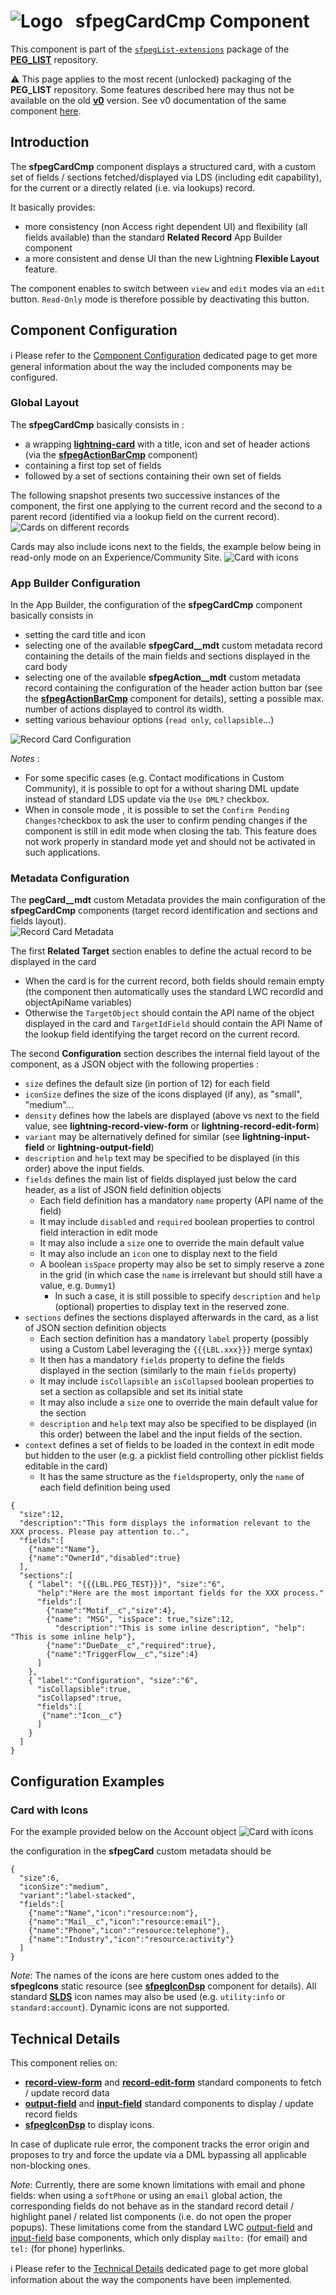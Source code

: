 # ![Logo](/media/Logo.png) &nbsp; **sfpegCardCmp** Component

This component is part of the [`sfpegList-extensions`](/help/sfpegListPkgExtensions.md) package
of the **[PEG_LIST](/README.md)** repository.

⚠️ This page applies to the most recent (unlocked) packaging of the **PEG_LIST** repository.
Some features described here may thus not be available on the old **[v0](https://github.com/pegros/PEG_LIST/tree/v0)** version.
See v0 documentation of the same component [here](/blob/v0/help/sfpegCardCmp.md).


## Introduction

The **sfpegCardCmp** component displays a structured card, with a custom
set of fields / sections fetched/displayed via LDS (including edit capability),
for the current or a directly related (i.e. via lookups) record.

It basically provides:
* more consistency (non Access right dependent UI) and flexibility
(all fields available) than the standard **Related Record** App Builder component 
* a more consistent and dense UI than the new Lightning **Flexible Layout** feature. 

The component enables to switch between `view` and `edit` modes via an `edit`
button. `Read-Only` mode is therefore possible by deactivating this button.


## Component Configuration

ℹ️ Please refer to the [Component Configuration](/help/configuration.md) dedicated page to 
get more general information about the way the included components may be configured. 

### Global Layout

The **sfpegCardCmp** basically consists in :
* a wrapping **[lightning-card](https://developer.salesforce.com/docs/component-library/bundle/lightning-card/documentation)** 
with a title, icon and set of header actions (via the **[sfpegActionBarCmp](/help/sfpegActionBarCmp.md)** component)
* containing a first top set of fields
* followed by a set of sections containing their own set of fields

The following snapshot presents two successive instances of the component, the first one
applying to the current record and the second to a parent record (identified via a lookup
field on the current record).
![Cards on different records](/media/sfpegCard.png) 

Cards may also include icons next to the fields, the example below being in read-only mode on 
an Experience/Community Site.
![Card with icons](/media/sfpegCardIcons.png) 


### App Builder Configuration

In the App Builder, the configuration of the **sfpegCardCmp** component basically
consists in 
* setting the card title and icon
* selecting one of the available **sfpegCard__mdt** custom metadata record containing the details
of the main fields and sections displayed in the card body
* selecting one of the available **sfpegAction__mdt** custom metadata record containing the 
configuration of the header action button bar (see the **[sfpegActionBarCmp](/help/sfpegActionBarCmp.md)** component for details), setting a possible max. number of actions displayed to control its width.
* setting various behaviour options (`read only`, `collapsible`...)

![Record Card Configuration](/media/sfpegCardConfiguration.png)

_Notes_ :
* For some specific cases (e.g. Contact modifications in Custom Community), it is possible to opt
for a without sharing DML update instead of standard LDS update via the `Use DML?` checkbox.
* When in console mode , it is possible to set the `Confirm Pending Changes?`checkbox to ask the user
to confirm pending changes if the component is still in edit mode when closing the tab. This feature
does not work properly in standard mode yet and should not be activated in such applications.


### Metadata Configuration

The **pegCard__mdt** custom Metadata provides the main configuration of the **sfpegCardCmp** components
(target record identification and sections and fields layout).<br/>
![Record Card Metadata](/media/sfpegCardMeta.png)

The first **Related Target** section enables to define the actual record to be displayed in the card
* When the card is for the current record, both fields should remain empty
(the component then automatically uses the standard LWC recordId and objectApiName variables)
* Otherwise the `TargetObject` should contain the API name of the object displayed in the card
and `TargetIdField` should contain the API Name of the lookup field identifying the target record
on the current record. 

The second **Configuration** section describes the internal field layout of the component,
as a JSON object with the following properties :
* `size` defines the default size (in portion of 12) for each field
* `iconSize` defines the size of the icons displayed (if any), as "small", "medium"...
* `density` defines how the labels are displayed (above vs next to the field value, see **lightning-record-view-form** or **lightning-record-edit-form**)
* `variant` may be alternatively defined for similar  (see **lightning-input-field** or **lightning-output-field**)
* `description` and `help` text may be specified to be displayed (in this order) above the input fields.
* `fields` defines the main list of fields displayed just below the card header, as a list
of JSON field definition objects
  * Each field definition has a mandatory `name` property (API name of the field)
  * It may include `disabled` and `required` boolean properties to control field interaction
  in edit mode
  * It may also include a `size` one to override the main default value
  * It may also include an `icon` one to display next to the field
  * A boolean `isSpace` property may also be set to simply reserve a zone in the grid (in which case
  the `name` is irrelevant but should still have a value, e.g. `Dummy1`)
    * In such a case, it is still possible to specify `description` and `help` (optional) properties
    to display text in the reserved zone.
* `sections` defines the sections displayed afterwards in the card, as a list of JSON section
definition objects
  * Each section definition has a mandatory `label` property (possibly using a Custom Label
  leveraging the `{{{LBL.xxx}}}` merge syntax)
  * It then has a mandatory `fields` property to define the fields displayed in the section
  (similarly to the main `fields` property)
  * It may include `isCollapsible` an `isCollapsed` boolean properties to set a section
  as collapsible and set its initial state
  * It may also include a `size` one to override the main default value for the section
  * `description` and `help` text may also be specified to be displayed (in this order)
  between the label and the input fields of the section.
* `context` defines a set of fields to be loaded in the context in edit mode but hidden to the
user (e.g. a picklist field controlling other picklist fields editable in the card)
  * It has the same structure as the `fields`property, only the `name` of each field definition
  being used

```
{
  "size":12,
  "description":"This form displays the information relevant to the XXX process. Please pay attention to..",
  "fields":[
    {"name":"Name"},
    {"name":"OwnerId","disabled":true}
  ],
  "sections":[
    { "label": "{{{LBL.PEG_TEST}}}", "size":"6",
      "help":"Here are the most important fields for the XXX process."
      "fields":[
        {"name":"Motif__c","size":4},
        {"name": "MSG", "isSpace": true,"size":12,
          "description":"This is some inline description", "help": "This is some inline help"},
        {"name":"DueDate__c","required":true},
        {"name":"TriggerFlow__c","size":4}
      ]
    },
    { "label":"Configuration", "size":"6",
      "isCollapsible":true,
      "isCollapsed":true,
      "fields":[
       {"name":"Icon__c"}
      ]
    }
  ]
}
```

## Configuration Examples

### Card with Icons

For the example provided below on the Account object
![Card with icons](/media/sfpegCardIcons.png) 

the configuration in the **sfpegCard** custom metadata should be 
```
{
  "size":6,
  "iconSize":"medium",
  "variant":"label-stacked",
  "fields":[
    {"name":"Name","icon":"resource:nom"},
    {"name":"Mail__c","icon":"resource:email"},
    {"name":"Phone","icon":"resource:telephone"},
    {"name":"Industry","icon":"resource:activity"}
  ]
} 
```

_Note_: The names of the icons are here custom ones added to the **sfpegIcons** static resource
(see **[sfpegIconDsp](/help/sfpegIconDsp.md)** component for details).
All standard **[SLDS](https://www.lightningdesignsystem.com/icons/)** icon names may also be used
(e.g. `utility:info` or `standard:account`). Dynamic icons are not supported.


## Technical Details

This component relies on:
* **[record-view-form](https://developer.salesforce.com/docs/component-library/bundle/lightning-record-view-form/documentation)** and **[record-edit-form](https://developer.salesforce.com/docs/component-library/bundle/lightning-record-edit-form/documentation)** standard components to fetch / update record data
* **[output-field](https://developer.salesforce.com/docs/component-library/bundle/lightning-output-field/documentation)** and **[input-field](https://developer.salesforce.com/docs/component-library/bundle/lightning-input-field/documentation)** standard components to display / update record fields
* **[sfpegIconDsp](/help/sfpegIconDsp.md)** to display icons.

In case of duplicate rule error, the component tracks the error origin and proposes to try and force
the update via a DML bypassing all applicable non-blocking ones.

_Note_: Currently, there are some known limitations with email and phone fields: when using a `softPhone`
or using an `email` global action, the corresponding fields do not behave as in the standard 
record detail / highlight panel / related list components (i.e. do not open the proper popups).
These limitations come from the standard LWC
[output-field](https://developer.salesforce.com/docs/component-library/bundle/lightning-output-field/documentation)
and
[input-field](https://developer.salesforce.com/docs/component-library/bundle/lightning-input-field/documentation)
base components, which only display `mailto:` (for email) and `tel:` (for phone) hyperlinks.

ℹ️ Please refer to the [Technical Details](/help/technical.md) dedicated page to 
get more global information about the way the components have been implemented.